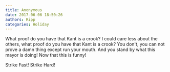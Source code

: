 ```yaml
---
title: Anonymous
date: 2017-06-06 18:50:26
authors: Ripp
categories: Holiday
---
```


 What proof do you have that Kant is a crook? I could care less about the others, what proof do you have that Kant is a crook? You don't, you can not prove a damn thing except run your mouth. And you stand by what this mayor is doing! Now that this is funny! 

Strike Fast! Strike Hard!